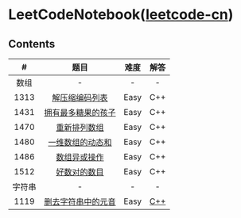 # LeetCodeNotebook([leetcode-cn](https://leetcode-cn.com/)) 

## Contents

|   #    |                             题目                             | 难度 |                             解答                             |
| :----: | :----------------------------------------------------------: | :--: | :----------------------------------------------------------: |
|  数组  |                              -                               |  -   |                              -                               |
|  1313  | [解压缩编码列表](https://leetcode-cn.com/problems/decompress-run-length-encoded-list/) | Easy |                             C++                              |
|  1431  | [拥有最多糖果的孩子](https://leetcode-cn.com/problems/kids-with-the-greatest-number-of-candies/) | Easy |                             C++                              |
|  1470  | [重新排列数组](https://leetcode-cn.com/problems/shuffle-the-array/) | Easy |                             C++                              |
|  1480  | [一维数组的动态和](https://leetcode-cn.com/problems/running-sum-of-1d-array/) | Easy |                             C++                              |
|  1486  | [数组异或操作](https://leetcode-cn.com/problems/xor-operation-in-an-array/) | Easy |                             C++                              |
|  1512  | [好数对的数目](https://leetcode-cn.com/problems/number-of-good-pairs/) | Easy |                             C++                              |
| 字符串 |                              -                               |  -   |                              -                               |
|  1119  | [删去字符串中的元音](https://leetcode-cn.com/problems/remove-vowels-from-a-string/) | Easy | [C++](https://github.com/Yorkzhang19961122/LeetCodeNotebook/blob/main/%E5%AD%97%E7%AC%A6%E4%B8%B2/1119.%E5%88%A0%E5%8E%BB%E5%AD%97%E7%AC%A6%E4%B8%B2%E4%B8%AD%E7%9A%84%E5%85%83%E9%9F%B3.md) |

